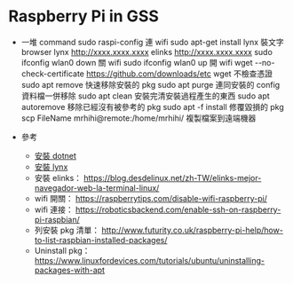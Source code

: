 # Raspberry Pi in GSS
- 一堆 command
	sudo raspi-config
		連 wifi
	sudo apt-get install lynx
		裝文字 browser
	lynx http://xxxx.xxxx.xxxx
	elinks http://xxxx.xxxx.xxxx
	sudo ifconfig wlan0 down
		關 wifi
	sudo ifconfig wlan0 up
		開 wifi
	wget --no-check-certificate https://github.com/downloads/etc
		wget 不檢查憑證
	sudo apt remove <pkgname>
		快速移除安裝的 pkg
	sudo apt purge <pkgname>
		連同安裝的 config 資料檔一併移除
	sudo apt clean
		安裝完清安裝過程產生的東西
	sudo apt autoremove
		移除已經沒有被參考的 pkg
	sudo apt -f install
		修覆毀損的 pkg
	scp FileName mrhihi@remote:/home/mrhihi/
		複製檔案到遠端機器

- 參考
	- [安裝 dotnet](https://blog.behroozbc.ir/install-net-on-a-raspberry-pi)
	- [安裝 lynx](https://vankoo.wordpress.com/2015/05/19/text-mode-web-browser-on-raspberry-pi-linux-terminal/)
	- 安裝 elinks： https://blog.desdelinux.net/zh-TW/elinks-mejor-navegador-web-la-terminal-linux/
	- wifi 開關： https://raspberrytips.com/disable-wifi-raspberry-pi/
	- wifi 連接： https://roboticsbackend.com/enable-ssh-on-raspberry-pi-raspbian/
	- 列安裝 pkg 清單： http://www.futurity.co.uk/raspberry-pi-help/how-to-list-raspbian-installed-packages/
	- Uninstall pkg： https://www.linuxfordevices.com/tutorials/ubuntu/uninstalling-packages-with-apt
	